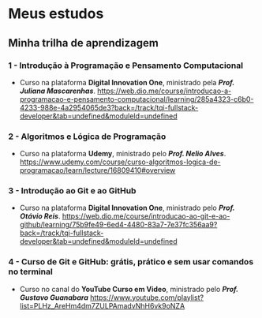 # Meus estudos
## Minha trilha de aprendizagem

### 1 - Introdução à Programação e Pensamento Computacional
- Curso na plataforma __Digital Innovation One__, ministrado pela *__Prof. Juliana Mascarenhas__*.
https://web.dio.me/course/introducao-a-programacao-e-pensamento-computacional/learning/285a4323-c6b0-4233-988e-4a2954065de3?back=/track/tqi-fullstack-developer&tab=undefined&moduleId=undefined


### 2 - Algoritmos e Lógica de Programação 
- Curso na plataforma __Udemy__, ministrado pelo *__Prof. Nelio Alves__*.
https://www.udemy.com/course/curso-algoritmos-logica-de-programacao/learn/lecture/16809410#overview

### 3 - Introdução ao Git e ao GitHub
- Curso na plataforma __Digital Innovation One__, ministrado pelo *__Prof. Otávio Reis__*.
https://web.dio.me/course/introducao-ao-git-e-ao-github/learning/75b9fe49-6ed4-4480-83a7-7e37fc356aa9?back=/track/tqi-fullstack-developer&tab=undefined&moduleId=undefined

### 4 - Curso de Git e GitHub: grátis, prático e sem usar comandos no terminal
- Curso no canal do __YouTube Curso em Video__, ministrado pelo *__Prof. Gustavo Guanabara__* 
https://www.youtube.com/playlist?list=PLHz_AreHm4dm7ZULPAmadvNhH6vk9oNZA
